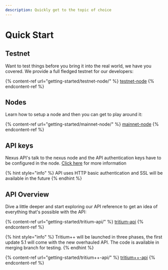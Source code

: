 ```yaml
---
description: Quickly get to the topic of choice
---
```


# Quick Start

## Testnet&#x20;

Want to test things before you bring it into the real world, we have you covered. We provide a full fledged testnet for our developers:

{% content-ref url="getting-started/testnet-node/" %}
[testnet-node](getting-started/testnet-node/)
{% endcontent-ref %}

## Nodes

Learn how to setup a node and then you can get to play around it:

{% content-ref url="getting-started/mainnet-node/" %}
[mainnet-node](getting-started/mainnet-node/)
{% endcontent-ref %}

## API keys

Nexus API's talk to the nexus node and the API authentication keys have to be configured in the node. [Click here](getting-started/tritium-api/api-overview.md#security) for more information

{% hint style="info" %}
API uses HTTP basic authentication and SSL will be available in the future
{% endhint %}

## API Overview

Dive a little deeper and start exploring our API reference to get an idea of everything that's possible with the API:

{% content-ref url="getting-started/tritium-api/" %}
[tritium-api](getting-started/tritium-api/)
{% endcontent-ref %}

{% hint style="info" %}
Tritium++ will be launched in three phases, the first update 5.1 will come with the new overhauled API. The code is available in merging branch for testing.
{% endhint %}

{% content-ref url="getting-started/tritium++-api/" %}
[tritium++-api](getting-started/tritium++-api/)
{% endcontent-ref %}

##
